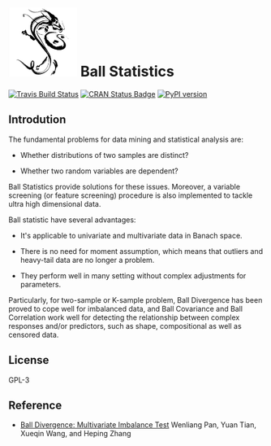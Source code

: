 <img src=https://github.com/Mamba413/git_picture/blob/master/scrcss.jpg width=135/> Ball Statistics
===========

[![Travis Build Status](https://travis-ci.org/Mamba413/Ball.svg?branch=master)](https://travis-ci.org/Mamba413/Ball)
[![CRAN Status Badge](http://www.r-pkg.org/badges/version/Ball)](http://cran.r-project.org/web/packages/Ball)
[![PyPI version](https://badge.fury.io/py/Ball.svg)](https://pypi.python.org/pypi/Ball/)

Introdution
----------
The fundamental problems for data mining and statistical analysis are:

- Whether distributions of two samples are distinct?

- Whether two random variables are dependent?

Ball Statistics provide solutions for these issues. Moreover, a variable screening (or feature screening) procedure is also implemented to tackle ultra high dimensional data. 

Ball statistic have several advantages:

- It's applicable to univariate and multivariate data in Banach space.

- There is no need for moment assumption, which means that outliers and heavy-tail data are no longer a problem.

- They perform well in many setting without complex adjustments for parameters.
 
Particularly, for two-sample or K-sample problem, Ball Divergence has been proved to cope well for imbalanced data, and Ball Covariance and Ball Correlation work well for detecting the relationship between complex responses and/or predictors, such as shape, compositional as well as censored data.     

License
----------
GPL-3

Reference
----------
- [Ball Divergence: Multivariate Imbalance Test](https://www.e-publications.org/ims/submission/AOS/user/submissionFile/24632?confirm=9219c1d0) Wenliang Pan, Yuan Tian, Xueqin Wang, and Heping Zhang